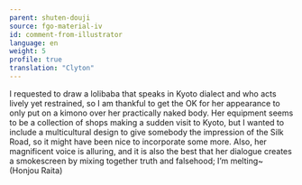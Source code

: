 ```yaml
---
parent: shuten-douji
source: fgo-material-iv
id: comment-from-illustrator
language: en
weight: 5
profile: true
translation: "Clyton"
---
```


I requested to draw a lolibaba that speaks in Kyoto dialect and who acts lively yet restrained, so I am thankful to get the OK for her appearance to only put on a kimono over her practically naked body. Her equipment seems to be a collection of shops making a sudden visit to Kyoto, but I wanted to include a multicultural design to give somebody the impression of the Silk Road, so it might have been nice to incorporate some more. Also, her magnificent voice is alluring, and it is also the best that her dialogue creates a smokescreen by mixing together truth and falsehood; I’m melting~ (Honjou Raita)
